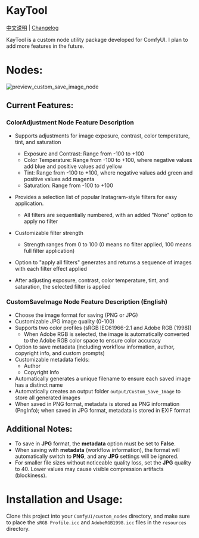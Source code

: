 # KayTool

[中文说明](./README.zh.md) | [Changelog](./CHANGELOG.md)


KayTool is a custom node utility package developed for ComfyUI. I plan to add more features in the future.

# Nodes:
![preview_custom_save_image_node](https://github.com/user-attachments/assets/b12043aa-7bc0-4c29-b5a8-aa918c9943ac)

## Current Features:
### ColorAdjustment Node Feature Description

- Supports adjustments for image exposure, contrast, color temperature, tint, and saturation
    - Exposure and Contrast: Range from -100 to +100
    - Color Temperature: Range from -100 to +100, where negative values add blue and positive values add yellow
    - Tint: Range from -100 to +100, where negative values add green and positive values add magenta
    - Saturation: Range from -100 to +100

- Provides a selection list of popular Instagram-style filters for easy application.
    - All filters are sequentially numbered, with an added "None" option to apply no filter

- Customizable filter strength
    - Strength ranges from 0 to 100 (0 means no filter applied, 100 means full filter application)

- Option to "apply all filters" generates and returns a sequence of images with each filter effect applied

- After adjusting exposure, contrast, color temperature, tint, and saturation, the selected filter is applied

### CustomSaveImage Node Feature Description (English)

- Choose the image format for saving (PNG or JPG)
- Customizable JPG image quality (0-100)
- Supports two color profiles (sRGB IEC61966-2.1 and Adobe RGB (1998))
    - When Adobe RGB is selected, the image is automatically converted to the Adobe RGB color space to ensure color accuracy
- Option to save metadata (including workflow information, author, copyright info, and custom prompts)
- Customizable metadata fields:
    - Author
    - Copyright Info
- Automatically generates a unique filename to ensure each saved image has a distinct name
- Automatically creates an output folder `output/Custom_Save_Image` to store all generated images
- When saved in PNG format, metadata is stored as PNG information (PngInfo); when saved in JPG format, metadata is stored in EXIF format

## Additional Notes:
- To save in **JPG** format, the **metadata** option must be set to **False**.
- When saving with **metadata** (workflow information), the format will automatically switch to **PNG**, and any **JPG** settings will be ignored.
- For smaller file sizes without noticeable quality loss, set the **JPG** quality to 40. Lower values may cause visible compression artifacts (blockiness).

# Installation and Usage:
Clone this project into your `ComfyUI/custom_nodes` directory, and make sure to place the `sRGB Profile.icc` and `AdobeRGB1998.icc` files in the `resources` directory.